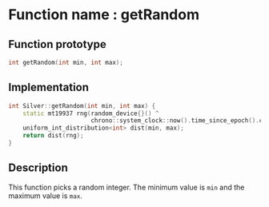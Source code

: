 # Function name : getRandom

## Function prototype

```cpp
int getRandom(int min, int max);
```

## Implementation

```cpp
int Silver::getRandom(int min, int max) {
    static mt19937 rng(random_device{}() ^ 
                       chrono::system_clock::now().time_since_epoch().count());
    uniform_int_distribution<int> dist(min, max);
    return dist(rng);
}
```


## Description
This function picks a random integer. The minimum value is `min` and the maximum value is `max`.
